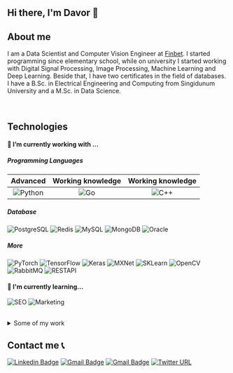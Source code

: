 ## Hi there, I'm Davor 👋

## About me
I am a Data Scientist and Computer Vision Engineer at [Finbet](https://www.finbet.rs/#/home). I started programming since elementary school, while on university I started working with Digital Signal Processing, Image Processing, Machine Learning and Deep Learning. Beside that, I have two certificates in the field of databases. I have a B.Sc. in Electrical Engineering and Computing from Singidunum University and a M.Sc. in Data Science.

<br />

## Technologies

#### :hammer:  I’m currently working with ...

##### Programming Languages

|Advanced|Working knowledge|Working knowledge|
|:-:	|:-:	|:-:	|
|  ![Python](https://img.shields.io/badge/python-%20-blue)	|  ![Go](https://img.shields.io/badge/Go-%20-blue)	|  ![C++](https://img.shields.io/badge/C++-%20-blue.svg?style=flat&logo=cplusplus)	|

##### Database
![PostgreSQL](https://img.shields.io/badge/PostgreSQL-13-yellow)
![Redis](https://img.shields.io/badge/Redis-%20-yellow)
![MySQL](https://img.shields.io/badge/MySQL-%20-yellow)
![MongoDB](https://img.shields.io/badge/MongoDB-%20-yellow)
![Oracle](https://img.shields.io/badge/Oracle-%20-yellow)

##### More
![PyTorch](https://img.shields.io/badge/PyTorch-%20-red)
![TensorFlow](https://img.shields.io/badge/TensorFlow-2-red)
![Keras](https://img.shields.io/badge/Keras-%20-red)
![MXNet](https://img.shields.io/badge/MXNet-%20-blue)
![SKLearn](https://img.shields.io/badge/scikit--learn-%20-blue)
![OpenCV](https://img.shields.io/badge/OPENCV-%20-green)
![RabbitMQ](https://img.shields.io/badge/RabbitMQ-%20-green)
![RESTAPI](https://img.shields.io/badge/RESTAPI-%20-green)

#### 🌱  I'm currently learning...
![SEO](https://img.shields.io/badge/SEO-%20-lightgrey)
![Marketing](https://img.shields.io/badge/Marketing-%20-lightgrey)

<br />

<details><summary>Some of my work</summary>
<p>
  
![My work](mywork.jpg)
  
</p>
</details>

## Contact me 📞 
[![Linkedin Badge](https://img.shields.io/badge/-davorjordacevic-blue?style=flat-square&logo=Linkedin&logoColor=white&link=https://www.linkedin.com/in/acvjetan/)](https://rs.linkedin.com/public-profile/in/davor-jorda%C4%8Devi%C4%87-899a34175?challengeId=AQG61DxdxBr5lQAAAXPp1FygP-mSP8Oexqofm0UVt4awtVGmUoJVwxXx4Tj-pRiLDHfbHXMT_xt2PjL7T-0SJwPrUaNHOy03ug&submissionId=13aed795-b4f2-2a16-5b06-60ab8c39d600)
[![Gmail Badge](https://img.shields.io/badge/-davorjordacevic97@gmail.com-c14438?style=flat-square&logo=Gmail&logoColor=white&link=mailto:davorjordacevic97@gmail.com)](mailto:davorjordacevic97@gmail.com)
[![Gmail Badge](https://img.shields.io/badge/-davor.jordacevic.work@gmail.com-c14438?style=flat-square&logo=Gmail&logoColor=white&link=mailto:davor.jordacevic.work@gmail.com)](mailto:davor.jordacevic.work@gmail.com)
[![Twitter URL](https://img.shields.io/twitter/url/https/twitter.com/davorjord?style=social&label=Follow%20%40davorjord)](https://twitter.com/davorjord)
</details>
